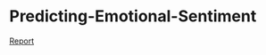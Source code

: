 # Predicting-Emotional-Sentiment
[Report](https://github.com/JacksonLaVallee/Predicting-Emotional-Sentiment/blob/main/A%20Data-Driven%20Approach%20to%20Predicting%20Emotional%20Sentiment.pdf)
